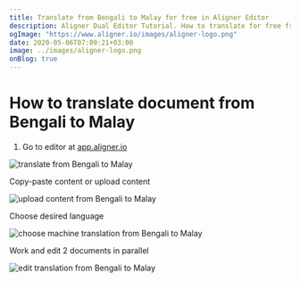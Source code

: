 ```yaml
---
title: Translate from Bengali to Malay for free in Aligner Editor
description: Aligner Dual Editor Tutorial. How to translate for free from Bengali to Malay. Aligner is multilingual document management platform. 
ogImage: "https://www.aligner.io/images/aligner-logo.png"
date: 2020-05-06T07:09:21+03:00
image: ../images/aligner-logo.png
onBlog: true
---
```


# How to translate document from Bengali to Malay

1. Go to editor at [app.aligner.io](https://app.aligner.io "Aligner App web page")

![translate from Bengali to Malay](../aligner-blank-editor.png "translate from Bengali to Malay")

Copy-paste content or upload content

![upload content from Bengali to Malay](../aligner-uploaded-document.png "upload content from Bengali to Malay")

Choose desired language

![choose machine translation from Bengali to Malay](../aligner-language-dropdown.png "choose machine translation from Bengali to Malay")

Work and edit 2 documents in parallel

![edit translation from Bengali to Malay](../aligner-double-sitded-editor.png "edit translation from Bengali to Malay")

